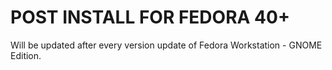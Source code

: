 <h1>POST INSTALL FOR FEDORA 40+</h1>

<p>Will be updated after every version update of Fedora Workstation - GNOME Edition.</p>
